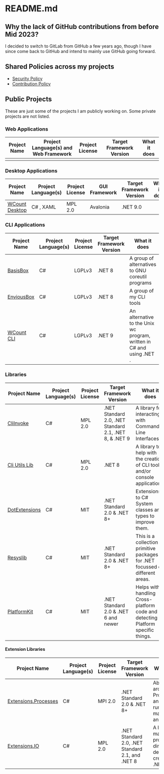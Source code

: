# README.md

## Why the lack of GitHub contributions from before Mid 2023?
I decided to switch to GitLab from GitHub a few years ago, though I have since come back to GitHub and intend to mainly use GitHub going forward.

## Shared Policies across my projects
* [Security Policy](https://github.com/alastairlundy/AlastairLundy/blob/main/SECURITY.md)
* [Contribution Policy](https://github.com/alastairlundy/AlastairLundy/blob/main/CONTRIBUTING.md)

## Public Projects
These are just some of the projects I am publicly working on. Some private projects are not listed.

### Web Applications
| Project Name | Project Language(s) and Web Framework | Project License | Target Framework Version | What it does | 
|-|-|-|-|-|
| | | | | |

### Desktop Applications
| Project Name | Project Language(s) | Project License | GUI Framework | Target Framework Version | What it does | 
|-|-|-|-|-|-|
| [WCount Desktop](https://github.com/alastairlundy/wcount) | C# , XAML | MPL 2.0 | Avalonia | .NET 9.0 | |

### CLI Applications
| Project Name | Project Language(s) | Project License | Target Framework Version | What it does | 
|-|-|-|-|-|
| [BasisBox](https://github.com/alastairlundy/BasisBox/) | C# | LGPLv3 |.NET 8 | A group of alternatives to GNU coreutil programs |
| [EnviousBox](https://github.com/alastairlundy/EnviousBox) | C# | LGPLv3 | .NET 8 | A group of my CLI tools | 
| [WCount CLI](https://github.com/alastairlundy/WCount) | C# | LGPLv3 | .NET 9 | An alternative to the Unix wc program, written in C# and using .NET . |

### Libraries
| Project Name | Project Language(s) | Project License |Target Framework Version | What it does | 
|-|-|-|-|-|
| [CliInvoke](https://github.com/alastairlundy/CliInvoke) | C# | MPL 2.0 | .NET Standard 2.0, .NET Standard 2.1, .NET 8, & .NET 9 | A library for interacting with Command Line Interfaces. |
| [Cli Utils Lib](https://github.com/alastairlundy/CliUtilsLib) | C# | MPL 2.0 | .NET 8 | A library to help with the creation of CLI tools and/or console applications.|
| [DotExtensions](https://github.com/alastairlundy/DotExtensions) | C# | MIT | .NET Standard 2.0 & .NET 8+ | Extensions to C# System classes and types to improve them. | 
| [Resyslib](https://github.com/alastairlundy/Resyslib) | C# | MIT | .NET Standard 2.0 & .NET 8+ | This is a collection of primitive packages for .NET focussed on different areas. | 
| [PlatformKit](https://github.com/alastairlundy/PlatformKit) | C# | MIT | .NET Standard 2.0 & .NET 6 and newer | Helps with handling Cross-platform code and detecting Platform specific things. |

#### Extension Libraries
| Project Name | Project Language(s) | Project License |Target Framework Version | What it does | 
|-|-|-|-|-|
| [Extensions.Processes](https://github.com/alastairlundy/Extensions.Processes) | C# | MPl 2.0 | .NET Standard 2.0 & .NET 8+ | Abstractions around Processes and Process running to make it easier and safer. | 
| [Extensions.IO](https://github.com/alastairlundy/Extensions.IO) | C# | MPL 2.0 | .NET Standard 2.0, .NET Standard 2.1, and .NET 8 | A library to make programmatic directory deletion and creation in .NET easier. | 
